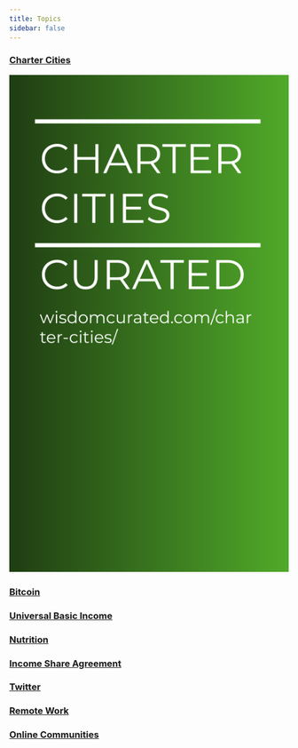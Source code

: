 ```yaml
---
title: Topics
sidebar: false
---
```

### [Charter Cities](/charter-cities/)
![img](/charter-cities/cover.png)
    
### [Bitcoin](/bitcoin/)
 
### [Universal Basic Income](/ubi/)
 
### [Nutrition](/nutrition/)
 
### [Income Share Agreement](/isa/)
 
### [Twitter](/twitter/)
 
### [Remote Work](/remote-work/)
 
### [Online Communities](/online-communities/)

